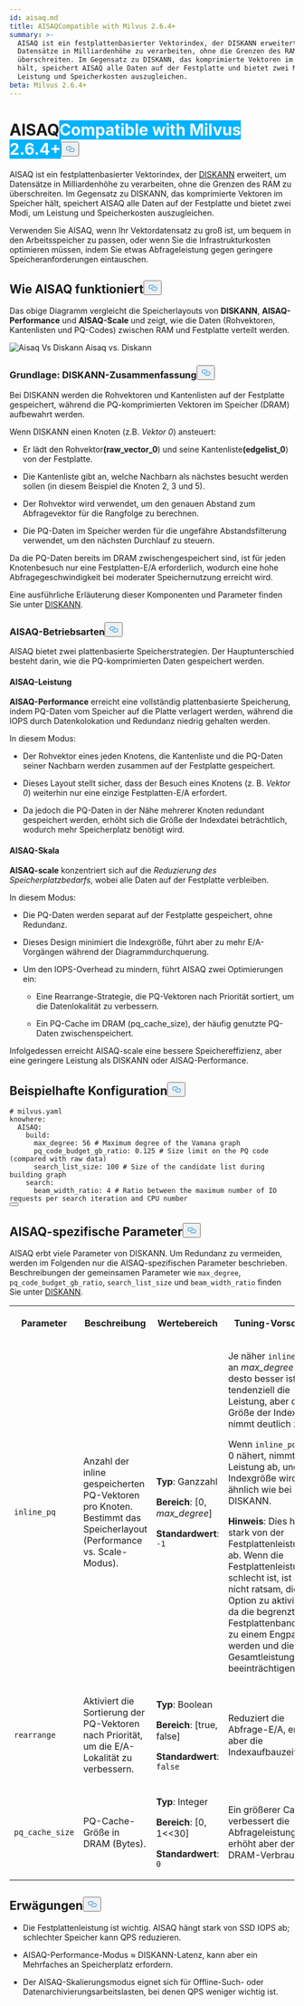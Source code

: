 ```yaml
---
id: aisaq.md
title: AISAQCompatible with Milvus 2.6.4+
summary: >-
  AISAQ ist ein festplattenbasierter Vektorindex, der DISKANN erweitert, um
  Datensätze in Milliardenhöhe zu verarbeiten, ohne die Grenzen des RAM zu
  überschreiten. Im Gegensatz zu DISKANN, das komprimierte Vektoren im Speicher
  hält, speichert AISAQ alle Daten auf der Festplatte und bietet zwei Modi, um
  Leistung und Speicherkosten auszugleichen.
beta: Milvus 2.6.4+
---
```

<h1 id="AISAQ" class="common-anchor-header">AISAQ<span class="beta-tag" style="background-color:rgb(0, 179, 255);color:white" translate="no">Compatible with Milvus 2.6.4+</span><button data-href="#AISAQ" class="anchor-icon" translate="no">
      <svg translate="no"
        aria-hidden="true"
        focusable="false"
        height="20"
        version="1.1"
        viewBox="0 0 16 16"
        width="16"
      >
        <path
          fill="#0092E4"
          fill-rule="evenodd"
          d="M4 9h1v1H4c-1.5 0-3-1.69-3-3.5S2.55 3 4 3h4c1.45 0 3 1.69 3 3.5 0 1.41-.91 2.72-2 3.25V8.59c.58-.45 1-1.27 1-2.09C10 5.22 8.98 4 8 4H4c-.98 0-2 1.22-2 2.5S3 9 4 9zm9-3h-1v1h1c1 0 2 1.22 2 2.5S13.98 12 13 12H9c-.98 0-2-1.22-2-2.5 0-.83.42-1.64 1-2.09V6.25c-1.09.53-2 1.84-2 3.25C6 11.31 7.55 13 9 13h4c1.45 0 3-1.69 3-3.5S14.5 6 13 6z"
        ></path>
      </svg>
    </button></h1><p>AISAQ ist ein festplattenbasierter Vektorindex, der <a href="/docs/de/diskann.md">DISKANN</a> erweitert, um Datensätze in Milliardenhöhe zu verarbeiten, ohne die Grenzen des RAM zu überschreiten. Im Gegensatz zu DISKANN, das komprimierte Vektoren im Speicher hält, speichert AISAQ alle Daten auf der Festplatte und bietet zwei Modi, um Leistung und Speicherkosten auszugleichen.</p>
<p>Verwenden Sie AISAQ, wenn Ihr Vektordatensatz zu groß ist, um bequem in den Arbeitsspeicher zu passen, oder wenn Sie die Infrastrukturkosten optimieren müssen, indem Sie etwas Abfrageleistung gegen geringere Speicheranforderungen eintauschen.</p>
<h2 id="How-AISAQ-works" class="common-anchor-header">Wie AISAQ funktioniert<button data-href="#How-AISAQ-works" class="anchor-icon" translate="no">
      <svg translate="no"
        aria-hidden="true"
        focusable="false"
        height="20"
        version="1.1"
        viewBox="0 0 16 16"
        width="16"
      >
        <path
          fill="#0092E4"
          fill-rule="evenodd"
          d="M4 9h1v1H4c-1.5 0-3-1.69-3-3.5S2.55 3 4 3h4c1.45 0 3 1.69 3 3.5 0 1.41-.91 2.72-2 3.25V8.59c.58-.45 1-1.27 1-2.09C10 5.22 8.98 4 8 4H4c-.98 0-2 1.22-2 2.5S3 9 4 9zm9-3h-1v1h1c1 0 2 1.22 2 2.5S13.98 12 13 12H9c-.98 0-2-1.22-2-2.5 0-.83.42-1.64 1-2.09V6.25c-1.09.53-2 1.84-2 3.25C6 11.31 7.55 13 9 13h4c1.45 0 3-1.69 3-3.5S14.5 6 13 6z"
        ></path>
      </svg>
    </button></h2><p>Das obige Diagramm vergleicht die Speicherlayouts von <strong>DISKANN</strong>, <strong>AISAQ-Performance</strong> und <strong>AISAQ-Scale</strong> und zeigt, wie die Daten (Rohvektoren, Kantenlisten und PQ-Codes) zwischen RAM und Festplatte verteilt werden.</p>
<p>
  
   <span class="img-wrapper"> <img translate="no" src="/docs/v2.6.x/assets/aisaq-vs-diskann.png" alt="Aisaq Vs Diskann" class="doc-image" id="aisaq-vs-diskann" />
   </span> <span class="img-wrapper"> <span>Aisaq vs. Diskann</span> </span></p>
<h3 id="Foundation-DISKANN-recap" class="common-anchor-header">Grundlage: DISKANN-Zusammenfassung<button data-href="#Foundation-DISKANN-recap" class="anchor-icon" translate="no">
      <svg translate="no"
        aria-hidden="true"
        focusable="false"
        height="20"
        version="1.1"
        viewBox="0 0 16 16"
        width="16"
      >
        <path
          fill="#0092E4"
          fill-rule="evenodd"
          d="M4 9h1v1H4c-1.5 0-3-1.69-3-3.5S2.55 3 4 3h4c1.45 0 3 1.69 3 3.5 0 1.41-.91 2.72-2 3.25V8.59c.58-.45 1-1.27 1-2.09C10 5.22 8.98 4 8 4H4c-.98 0-2 1.22-2 2.5S3 9 4 9zm9-3h-1v1h1c1 0 2 1.22 2 2.5S13.98 12 13 12H9c-.98 0-2-1.22-2-2.5 0-.83.42-1.64 1-2.09V6.25c-1.09.53-2 1.84-2 3.25C6 11.31 7.55 13 9 13h4c1.45 0 3-1.69 3-3.5S14.5 6 13 6z"
        ></path>
      </svg>
    </button></h3><p>Bei DISKANN werden die Rohvektoren und Kantenlisten auf der Festplatte gespeichert, während die PQ-komprimierten Vektoren im Speicher (DRAM) aufbewahrt werden.</p>
<p>Wenn DISKANN einen Knoten (z.B. <em>Vektor 0</em>) ansteuert:</p>
<ul>
<li><p>Er lädt den Rohvektor<strong>(raw_vector_0</strong>) und seine Kantenliste<strong>(edgelist_0</strong>) von der Festplatte.</p></li>
<li><p>Die Kantenliste gibt an, welche Nachbarn als nächstes besucht werden sollen (in diesem Beispiel die Knoten 2, 3 und 5).</p></li>
<li><p>Der Rohvektor wird verwendet, um den genauen Abstand zum Abfragevektor für die Rangfolge zu berechnen.</p></li>
<li><p>Die PQ-Daten im Speicher werden für die ungefähre Abstandsfilterung verwendet, um den nächsten Durchlauf zu steuern.</p></li>
</ul>
<p>Da die PQ-Daten bereits im DRAM zwischengespeichert sind, ist für jeden Knotenbesuch nur eine Festplatten-E/A erforderlich, wodurch eine hohe Abfragegeschwindigkeit bei moderater Speichernutzung erreicht wird.</p>
<p>Eine ausführliche Erläuterung dieser Komponenten und Parameter finden Sie unter <a href="/docs/de/diskann.md">DISKANN</a>.</p>
<h3 id="AISAQ-modes" class="common-anchor-header">AISAQ-Betriebsarten<button data-href="#AISAQ-modes" class="anchor-icon" translate="no">
      <svg translate="no"
        aria-hidden="true"
        focusable="false"
        height="20"
        version="1.1"
        viewBox="0 0 16 16"
        width="16"
      >
        <path
          fill="#0092E4"
          fill-rule="evenodd"
          d="M4 9h1v1H4c-1.5 0-3-1.69-3-3.5S2.55 3 4 3h4c1.45 0 3 1.69 3 3.5 0 1.41-.91 2.72-2 3.25V8.59c.58-.45 1-1.27 1-2.09C10 5.22 8.98 4 8 4H4c-.98 0-2 1.22-2 2.5S3 9 4 9zm9-3h-1v1h1c1 0 2 1.22 2 2.5S13.98 12 13 12H9c-.98 0-2-1.22-2-2.5 0-.83.42-1.64 1-2.09V6.25c-1.09.53-2 1.84-2 3.25C6 11.31 7.55 13 9 13h4c1.45 0 3-1.69 3-3.5S14.5 6 13 6z"
        ></path>
      </svg>
    </button></h3><p>AISAQ bietet zwei plattenbasierte Speicherstrategien. Der Hauptunterschied besteht darin, wie die PQ-komprimierten Daten gespeichert werden.</p>
<h4 id="AISAQ-performance" class="common-anchor-header">AISAQ-Leistung</h4><p><strong>AISAQ-Performance</strong> erreicht eine vollständig plattenbasierte Speicherung, indem PQ-Daten vom Speicher auf die Platte verlagert werden, während die IOPS durch Datenkolokation und Redundanz niedrig gehalten werden.</p>
<p>In diesem Modus:</p>
<ul>
<li><p>Der Rohvektor eines jeden Knotens, die Kantenliste und die PQ-Daten seiner Nachbarn werden zusammen auf der Festplatte gespeichert.</p></li>
<li><p>Dieses Layout stellt sicher, dass der Besuch eines Knotens (z. B. <em>Vektor 0</em>) weiterhin nur eine einzige Festplatten-E/A erfordert.</p></li>
<li><p>Da jedoch die PQ-Daten in der Nähe mehrerer Knoten redundant gespeichert werden, erhöht sich die Größe der Indexdatei beträchtlich, wodurch mehr Speicherplatz benötigt wird.</p></li>
</ul>
<h4 id="AISAQ-scale" class="common-anchor-header">AISAQ-Skala</h4><p><strong>AISAQ-scale</strong> konzentriert sich auf die <em>Reduzierung des Speicherplatzbedarfs</em>, wobei alle Daten auf der Festplatte verbleiben.</p>
<p>In diesem Modus:</p>
<ul>
<li><p>Die PQ-Daten werden separat auf der Festplatte gespeichert, ohne Redundanz.</p></li>
<li><p>Dieses Design minimiert die Indexgröße, führt aber zu mehr E/A-Vorgängen während der Diagrammdurchquerung.</p></li>
<li><p>Um den IOPS-Overhead zu mindern, führt AISAQ zwei Optimierungen ein:</p>
<ul>
<li><p>Eine Rearrange-Strategie, die PQ-Vektoren nach Priorität sortiert, um die Datenlokalität zu verbessern.</p></li>
<li><p>Ein PQ-Cache im DRAM (pq_cache_size), der häufig genutzte PQ-Daten zwischenspeichert.</p></li>
</ul></li>
</ul>
<p>Infolgedessen erreicht AISAQ-scale eine bessere Speichereffizienz, aber eine geringere Leistung als DISKANN oder AISAQ-Performance.</p>
<h2 id="Example-configuration" class="common-anchor-header">Beispielhafte Konfiguration<button data-href="#Example-configuration" class="anchor-icon" translate="no">
      <svg translate="no"
        aria-hidden="true"
        focusable="false"
        height="20"
        version="1.1"
        viewBox="0 0 16 16"
        width="16"
      >
        <path
          fill="#0092E4"
          fill-rule="evenodd"
          d="M4 9h1v1H4c-1.5 0-3-1.69-3-3.5S2.55 3 4 3h4c1.45 0 3 1.69 3 3.5 0 1.41-.91 2.72-2 3.25V8.59c.58-.45 1-1.27 1-2.09C10 5.22 8.98 4 8 4H4c-.98 0-2 1.22-2 2.5S3 9 4 9zm9-3h-1v1h1c1 0 2 1.22 2 2.5S13.98 12 13 12H9c-.98 0-2-1.22-2-2.5 0-.83.42-1.64 1-2.09V6.25c-1.09.53-2 1.84-2 3.25C6 11.31 7.55 13 9 13h4c1.45 0 3-1.69 3-3.5S14.5 6 13 6z"
        ></path>
      </svg>
    </button></h2><pre><code translate="no" class="language-yaml"><span class="hljs-comment"># milvus.yaml</span>
<span class="hljs-attr">knowhere:</span>
  <span class="hljs-attr">AISAQ:</span>
    <span class="hljs-attr">build:</span>
      <span class="hljs-attr">max_degree:</span> <span class="hljs-number">56</span> <span class="hljs-comment"># Maximum degree of the Vamana graph</span>
      <span class="hljs-attr">pq_code_budget_gb_ratio:</span> <span class="hljs-number">0.125</span> <span class="hljs-comment"># Size limit on the PQ code (compared with raw data)</span>
      <span class="hljs-attr">search_list_size:</span> <span class="hljs-number">100</span> <span class="hljs-comment"># Size of the candidate list during building graph</span>
    <span class="hljs-attr">search:</span>
      <span class="hljs-attr">beam_width_ratio:</span> <span class="hljs-number">4</span> <span class="hljs-comment"># Ratio between the maximum number of IO requests per search iteration and CPU number</span>
<button class="copy-code-btn"></button></code></pre>
<h2 id="AISAQ-specific-parameters" class="common-anchor-header">AISAQ-spezifische Parameter<button data-href="#AISAQ-specific-parameters" class="anchor-icon" translate="no">
      <svg translate="no"
        aria-hidden="true"
        focusable="false"
        height="20"
        version="1.1"
        viewBox="0 0 16 16"
        width="16"
      >
        <path
          fill="#0092E4"
          fill-rule="evenodd"
          d="M4 9h1v1H4c-1.5 0-3-1.69-3-3.5S2.55 3 4 3h4c1.45 0 3 1.69 3 3.5 0 1.41-.91 2.72-2 3.25V8.59c.58-.45 1-1.27 1-2.09C10 5.22 8.98 4 8 4H4c-.98 0-2 1.22-2 2.5S3 9 4 9zm9-3h-1v1h1c1 0 2 1.22 2 2.5S13.98 12 13 12H9c-.98 0-2-1.22-2-2.5 0-.83.42-1.64 1-2.09V6.25c-1.09.53-2 1.84-2 3.25C6 11.31 7.55 13 9 13h4c1.45 0 3-1.69 3-3.5S14.5 6 13 6z"
        ></path>
      </svg>
    </button></h2><p>AISAQ erbt viele Parameter von DISKANN. Um Redundanz zu vermeiden, werden im Folgenden nur die AISAQ-spezifischen Parameter beschrieben. Beschreibungen der gemeinsamen Parameter wie <code translate="no">max_degree</code>, <code translate="no">pq_code_budget_gb_ratio</code>, <code translate="no">search_list_size</code> und <code translate="no">beam_width_ratio</code> finden Sie unter <a href="/docs/de/diskann.md#DISKANN-params">DISKANN</a>.</p>
<table>
   <tr>
     <th><p>Parameter</p></th>
     <th><p>Beschreibung</p></th>
     <th><p>Wertebereich</p></th>
     <th><p>Tuning-Vorschlag</p></th>
   </tr>
   <tr>
     <td><p><code translate="no">inline_pq</code></p></td>
     <td><p>Anzahl der inline gespeicherten PQ-Vektoren pro Knoten. Bestimmt das Speicherlayout (Performance vs. Scale-Modus).</p></td>
     <td><p><strong>Typ</strong>: Ganzzahl</p><p><strong>Bereich</strong>: [0, <em>max_degree</em>]</p><p><strong>Standardwert</strong>: <code translate="no">-1</code></p></td>
     <td><p>Je näher <code translate="no">inline_pq</code> an <em>max_degree</em> liegt, desto besser ist tendenziell die Leistung, aber die Größe der Indexdatei nimmt deutlich zu.</p><p>Wenn <code translate="no">inline_pq</code> sich 0 nähert, nimmt die Leistung ab, und die Indexgröße wird ähnlich wie bei DISKANN.</p><p><strong>Hinweis</strong>: Dies hängt stark von der Festplattenleistung ab. Wenn die Festplattenleistung schlecht ist, ist es nicht ratsam, diese Option zu aktivieren, da die begrenzte Festplattenbandbreite zu einem Engpass werden und die Gesamtleistung beeinträchtigen kann.</p></td>
   </tr>
   <tr>
     <td><p><code translate="no">rearrange</code></p></td>
     <td><p>Aktiviert die Sortierung der PQ-Vektoren nach Priorität, um die E/A-Lokalität zu verbessern.</p></td>
     <td><p><strong>Typ</strong>: Boolean</p><p><strong>Bereich</strong>: [true, false]</p><p><strong>Standardwert</strong>: <code translate="no">false</code></p></td>
     <td><p>Reduziert die Abfrage-E/A, erhöht aber die Indexaufbauzeit.</p></td>
   </tr>
   <tr>
     <td><p><code translate="no">pq_cache_size</code></p></td>
     <td><p>PQ-Cache-Größe in DRAM (Bytes).</p></td>
     <td><p><strong>Typ</strong>: Integer</p><p><strong>Bereich</strong>: [0, 1&lt;&lt;30]</p><p><strong>Standardwert</strong>: <code translate="no">0</code></p></td>
     <td><p>Ein größerer Cache verbessert die Abfrageleistung, erhöht aber den DRAM-Verbrauch.</p></td>
   </tr>
</table>
<h2 id="Considerations" class="common-anchor-header">Erwägungen<button data-href="#Considerations" class="anchor-icon" translate="no">
      <svg translate="no"
        aria-hidden="true"
        focusable="false"
        height="20"
        version="1.1"
        viewBox="0 0 16 16"
        width="16"
      >
        <path
          fill="#0092E4"
          fill-rule="evenodd"
          d="M4 9h1v1H4c-1.5 0-3-1.69-3-3.5S2.55 3 4 3h4c1.45 0 3 1.69 3 3.5 0 1.41-.91 2.72-2 3.25V8.59c.58-.45 1-1.27 1-2.09C10 5.22 8.98 4 8 4H4c-.98 0-2 1.22-2 2.5S3 9 4 9zm9-3h-1v1h1c1 0 2 1.22 2 2.5S13.98 12 13 12H9c-.98 0-2-1.22-2-2.5 0-.83.42-1.64 1-2.09V6.25c-1.09.53-2 1.84-2 3.25C6 11.31 7.55 13 9 13h4c1.45 0 3-1.69 3-3.5S14.5 6 13 6z"
        ></path>
      </svg>
    </button></h2><ul>
<li><p>Die Festplattenleistung ist wichtig. AISAQ hängt stark von SSD IOPS ab; schlechter Speicher kann QPS reduzieren.</p></li>
<li><p>AISAQ-Performance-Modus ≈ DISKANN-Latenz, kann aber ein Mehrfaches an Speicherplatz erfordern.</p></li>
<li><p>Der AISAQ-Skalierungsmodus eignet sich für Offline-Such- oder Datenarchivierungsarbeitslasten, bei denen QPS weniger wichtig ist.</p></li>
</ul>
